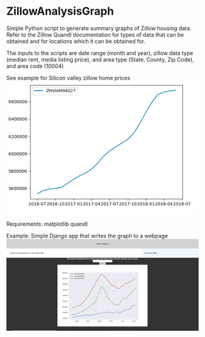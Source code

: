 # ZillowAnalysisGraph
Simple Python script to generate summary graphs of Zillow housing data. Refer to the Zillow Quandl documentation for types of data that can be obtained and for locations which it can be obtained for. 

The inputs to the scripts are date range (month and year), zillow data type (median rent, media listing price), and area type (State, County, Zip Code), and area code (10004)

See example for Silicon valley zillow home prices
![alt text](https://github.com/dylan1218/ZillowAnalysisGraph/blob/master/Capture.PNG)

Requirements:
  matplotlib
  quandl
  

Example: Simple Django app that writes the graph to a webpage 
![alt text](https://github.com/dylan1218/ZillowAnalysisGraph/blob/master/WebPage%20Zillow%20Data%20Example.PNG)
